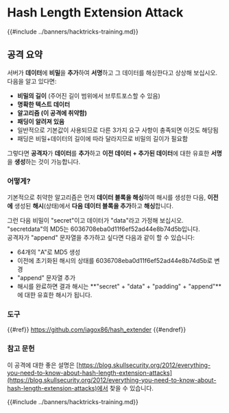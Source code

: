 # Hash Length Extension Attack

{{#include ../banners/hacktricks-training.md}}

## 공격 요약

서버가 **데이터**에 **비밀**을 **추가**하여 **서명**하고 그 데이터를 해싱한다고 상상해 보십시오. 다음을 알고 있다면:

- **비밀의 길이** (주어진 길이 범위에서 브루트포스할 수 있음)
- **명확한 텍스트 데이터**
- **알고리즘 (이 공격에 취약함)**
- **패딩이 알려져 있음**
- 일반적으로 기본값이 사용되므로 다른 3가지 요구 사항이 충족되면 이것도 해당됨
- 패딩은 비밀+데이터의 길이에 따라 달라지므로 비밀의 길이가 필요함

그렇다면 **공격자**가 **데이터**를 **추가**하고 **이전 데이터 + 추가된 데이터**에 대한 유효한 **서명**을 **생성**하는 것이 가능합니다.

### 어떻게?

기본적으로 취약한 알고리즘은 먼저 **데이터 블록을 해싱**하여 해시를 생성한 다음, **이전에** 생성된 **해시**(상태)에서 **다음 데이터 블록을 추가**하고 **해싱**합니다.

그런 다음 비밀이 "secret"이고 데이터가 "data"라고 가정해 보십시오. "secretdata"의 MD5는 6036708eba0d11f6ef52ad44e8b74d5b입니다.\
공격자가 "append" 문자열을 추가하고 싶다면 다음과 같이 할 수 있습니다:

- 64개의 "A"로 MD5 생성
- 이전에 초기화된 해시의 상태를 6036708eba0d11f6ef52ad44e8b74d5b로 변경
- "append" 문자열 추가
- 해시를 완료하면 결과 해시는 **"secret" + "data" + "padding" + "append"**에 대한 유효한 해시가 됩니다.

### **도구**

{{#ref}}
https://github.com/iagox86/hash_extender
{{#endref}}

### 참고 문헌

이 공격에 대한 좋은 설명은 [https://blog.skullsecurity.org/2012/everything-you-need-to-know-about-hash-length-extension-attacks](https://blog.skullsecurity.org/2012/everything-you-need-to-know-about-hash-length-extension-attacks)에서 찾을 수 있습니다.

{{#include ../banners/hacktricks-training.md}}

